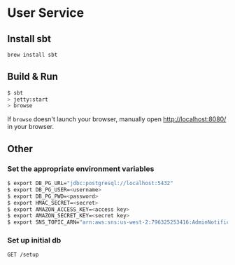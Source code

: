 # User Service #

## Install sbt ##
```sh
brew install sbt
```

## Build & Run ##

```sh
$ sbt
> jetty:start
> browse
```

If `browse` doesn't launch your browser, manually open [http://localhost:8080/](http://localhost:8080/) in your browser.

## Other ##

### Set the appropriate environment variables

```sh
$ export DB_PG_URL="jdbc:postgresql://localhost:5432"
$ export DB_PG_USER=<username>
$ export DB_PG_PWD=<password>
$ export HMAC_SECRET=<secret>
$ export AMAZON_ACCESS_KEY=<access key>
$ export AMAZON_SECRET_KEY=<secret key>
$ export SNS_TOPIC_ARN="arn:aws:sns:us-west-2:796325253416:AdminNotifications"
```

### Set up initial db

```GET /setup```
